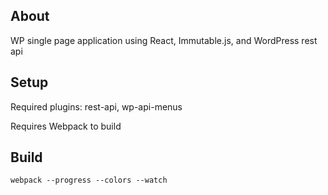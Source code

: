 ## About

WP single page application using React, Immutable.js, and WordPress rest api

## Setup

Required plugins: rest-api, wp-api-menus

Requires Webpack to build

## Build

`webpack --progress --colors --watch`